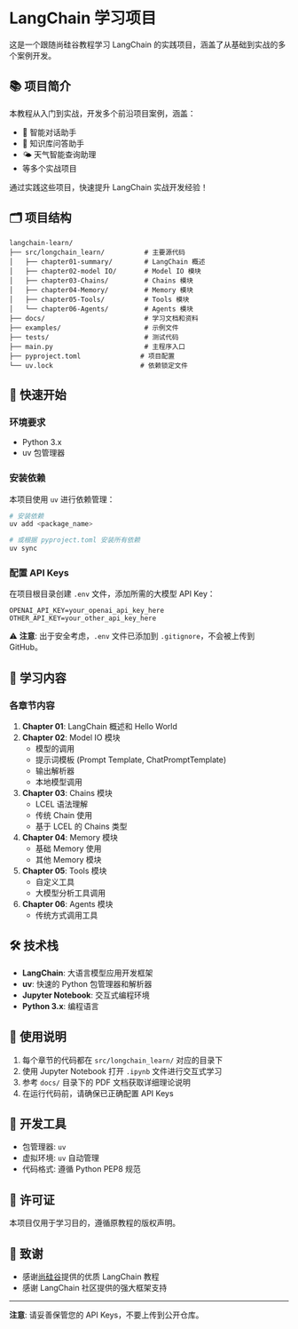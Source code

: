 # LangChain 学习项目

这是一个跟随尚硅谷教程学习 LangChain 的实践项目，涵盖了从基础到实战的多个案例开发。

## 📚 项目简介

本教程从入门到实战，开发多个前沿项目案例，涵盖：
- 🤖 智能对话助手
- 📖 知识库问答助手  
- 🌤️ 天气智能查询助理
- 等多个实战项目

通过实践这些项目，快速提升 LangChain 实战开发经验！

## 🗂️ 项目结构

```plaintext
langchain-learn/
├── src/longchain_learn/          # 主要源代码
│   ├── chapter01-summary/        # LangChain 概述
│   ├── chapter02-model IO/       # Model IO 模块
│   ├── chapter03-Chains/         # Chains 模块
│   ├── chapter04-Memory/         # Memory 模块
│   ├── chapter05-Tools/          # Tools 模块
│   └── chapter06-Agents/         # Agents 模块
├── docs/                         # 学习文档和资料
├── examples/                     # 示例文件
├── tests/                        # 测试代码
├── main.py                       # 主程序入口
├── pyproject.toml               # 项目配置
└── uv.lock                      # 依赖锁定文件
```

## 🚀 快速开始

### 环境要求

- Python 3.x
- uv 包管理器

### 安装依赖

本项目使用 `uv` 进行依赖管理：

```bash
# 安装依赖
uv add <package_name>

# 或根据 pyproject.toml 安装所有依赖
uv sync
```

### 配置 API Keys

在项目根目录创建 `.env` 文件，添加所需的大模型 API Key：

```env
OPENAI_API_KEY=your_openai_api_key_here
OTHER_API_KEY=your_other_api_key_here
```

⚠️ **注意**: 出于安全考虑，`.env` 文件已添加到 `.gitignore`，不会被上传到 GitHub。



## 📖 学习内容

### 各章节内容

1. **Chapter 01**: LangChain 概述和 Hello World
2. **Chapter 02**: Model IO 模块
   - 模型的调用
   - 提示词模板 (Prompt Template, ChatPromptTemplate)
   - 输出解析器
   - 本地模型调用
3. **Chapter 03**: Chains 模块
   - LCEL 语法理解
   - 传统 Chain 使用
   - 基于 LCEL 的 Chains 类型
4. **Chapter 04**: Memory 模块
   - 基础 Memory 使用
   - 其他 Memory 模块
5. **Chapter 05**: Tools 模块
   - 自定义工具
   - 大模型分析工具调用
6. **Chapter 06**: Agents 模块
   - 传统方式调用工具

## 🛠️ 技术栈

- **LangChain**: 大语言模型应用开发框架
- **uv**: 快速的 Python 包管理器和解析器
- **Jupyter Notebook**: 交互式编程环境
- **Python 3.x**: 编程语言

## 📝 使用说明

1. 每个章节的代码都在 `src/longchain_learn/` 对应的目录下
2. 使用 Jupyter Notebook 打开 `.ipynb` 文件进行交互式学习
3. 参考 `docs/` 目录下的 PDF 文档获取详细理论说明
4. 在运行代码前，请确保已正确配置 API Keys

## 🔧 开发工具

- 包管理器: `uv`
- 虚拟环境: `uv` 自动管理
- 代码格式: 遵循 Python PEP8 规范

## 📄 许可证

本项目仅用于学习目的，遵循原教程的版权声明。

## 🙏 致谢

- 感谢[尚硅谷](https://space.bilibili.com/302417610)提供的优质 LangChain 教程
- 感谢 LangChain 社区提供的强大框架支持

---

**注意**: 请妥善保管您的 API Keys，不要上传到公开仓库。

